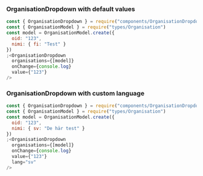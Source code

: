 ### OrganisationDropdown with default values

```js
const { OrganisationDropdown } = require("components/OrganisationDropdown")
const { OrganisationModel } = require("types/Organisation")
const model = OrganisationModel.create({
  oid: "123",
  nimi: { fi: "Test" }
})
;<OrganisationDropdown
  organisations={[model]}
  onChange={console.log}
  value={"123"}
/>
```

### OrganisationDropdown with custom language

```js
const { OrganisationDropdown } = require("components/OrganisationDropdown")
const { OrganisationModel } = require("types/Organisation")
const model = OrganisationModel.create({
  oid: "123",
  nimi: { sv: "De här test" }
})
;<OrganisationDropdown
  organisations={[model]}
  onChange={console.log}
  value={"123"}
  lang="sv"
/>
```
